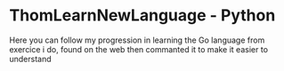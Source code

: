# ThomLearnNewLanguage - Python
Here you can follow my progression in learning the Go language from exercice i do, found on the web then commanted it to make it easier to understand